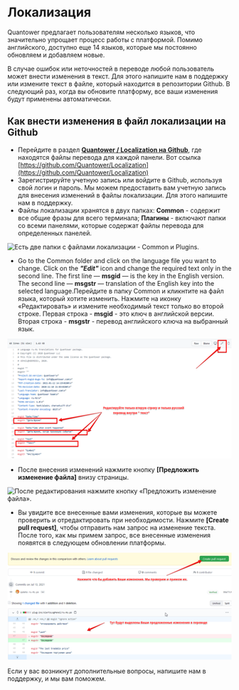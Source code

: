 # Локализация

Quantower предлагает пользователям несколько языков, что значительно упрощает процесс работы с платформой. Помимо английского, доступно еще 14 языков, которые мы постоянно обновляем и добавляем новые.

В случае ошибок или неточностей в переводе любой пользователь может внести изменения в текст. Для этого напишите нам в поддержку или измените текст в файле, который находится в репозитории Github. В следующий раз, когда вы обновите платформу, все ваши изменения будут применены автоматически.

## Как внести изменения в файл локализации на Github <a id="how-to-make-changes-to-the-localization-file-on-github"></a>

* Перейдите в раздел [**Quantower / Localization на Github**](https://github.com/Quantower/Localization), где находятся файлы перевода для каждой панели. Вот ссылка [https://github.com/Quantower/Localization](https://github.com/Quantower/Localization)
* Зарегистрируйте учетную запись или войдите в Github, используя свой логин и пароль. Мы можем предоставить вам учетную запись для внесения изменений в файлы локализации. Для этого напишите нам в поддержку.
* Файлы локализации хранятся в двух папках: **Common** - содержит все общие фразы для всего терминала; **Плагины** - включают папки со всеми панелями, которые содержат файлы перевода для определенных панелей.

![&#x415;&#x441;&#x442;&#x44C; &#x434;&#x432;&#x435; &#x43F;&#x430;&#x43F;&#x43A;&#x438; &#x441; &#x444;&#x430;&#x439;&#x43B;&#x430;&#x43C;&#x438; &#x43B;&#x43E;&#x43A;&#x430;&#x43B;&#x438;&#x437;&#x430;&#x446;&#x438;&#x438; - Common &#x438; Plugins.](https://blobscdn.gitbook.com/v0/b/gitbook-28427.appspot.com/o/assets%2F-LD6FsRvQ3jgwJIg6O7r%2F-LTS-tElGUeTdX9kBPhF%2F-LTSHidwy1dSkZKCRH-V%2FQuantower%20localization.png?alt=media&token=93298b44-40c2-4123-b8b8-68aca6d23077)

* Go to the Common folder and click on the language file you want to change. Click on the _**"Edit"**_ icon and change the required text only in the second line. The first line — **msgid** — is the key in the English version. The second line — **msgstr** — translation of the English key into the selected language.Перейдите в папку Common и кликнтите на файл языка, который хотите изменить. Нажмите на иконку «Редактировать» и измените необходимый текст только во второй строке. Первая строка - **msgid** - это ключ в английской версии. Вторая строка - **msgstr** - перевод английского ключа на выбранный язык.

![](../.gitbook/assets/redaktiruite.png)

* После внесения изменений нажмите кнопку **\[Предложить изменение файла\]** внизу страницы.

![&#x41F;&#x43E;&#x441;&#x43B;&#x435; &#x440;&#x435;&#x434;&#x430;&#x43A;&#x442;&#x438;&#x440;&#x43E;&#x432;&#x430;&#x43D;&#x438;&#x44F; &#x43D;&#x430;&#x436;&#x43C;&#x438;&#x442;&#x435; &#x43A;&#x43D;&#x43E;&#x43F;&#x43A;&#x443; &#xAB;&#x41F;&#x440;&#x435;&#x434;&#x43B;&#x43E;&#x436;&#x438;&#x442;&#x44C; &#x438;&#x437;&#x43C;&#x435;&#x43D;&#x435;&#x43D;&#x438;&#x435; &#x444;&#x430;&#x439;&#x43B;&#x430;&#xBB;.](https://blobscdn.gitbook.com/v0/b/gitbook-28427.appspot.com/o/assets%2F-LD6FsRvQ3jgwJIg6O7r%2F-LTS-tElGUeTdX9kBPhF%2F-LTSImhO_p2dt2QMJuOp%2Fpropose%20the%20change.png?alt=media&token=34fcbbc6-7a40-4947-a91f-cf935597eeb9)

* Вы увидите все внесенные вами изменения, которые вы можете проверить и отредактировать при необходимости. Нажмите **\[Create pull request\]**, чтобы отправить нам запрос на изменение текста. После того, как мы примем запрос, все внесенные изменения появятся в следующем обновлении платформы.

![](../.gitbook/assets/perevod.png)

Если у вас возникнут дополнительные вопросы, напишите нам в поддержку, и мы вам поможем.

